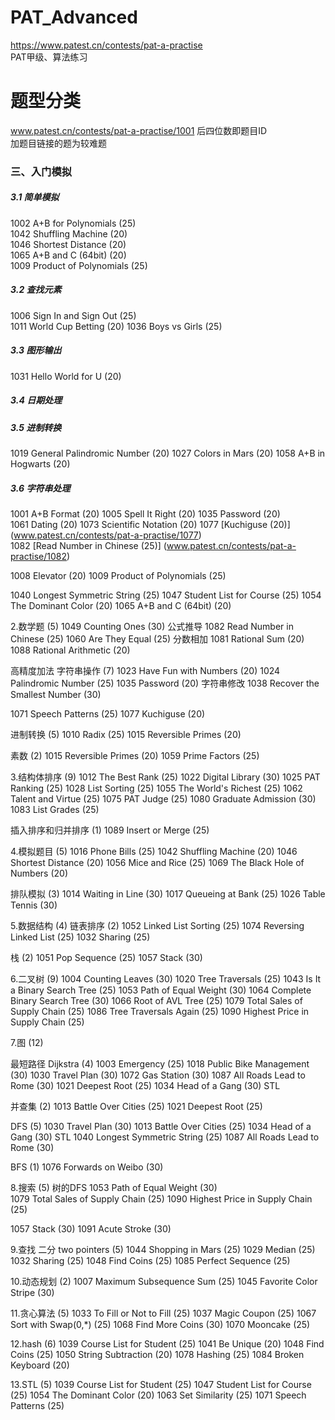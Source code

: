 # PAT_Advanced
https://www.patest.cn/contests/pat-a-practise   
PAT甲级、算法练习

# 题型分类
www.patest.cn/contests/pat-a-practise/1001 后四位数即题目ID   
加题目链接的题为较难题

### 三、入门模拟
##### 3.1 简单模拟
1002	A+B for Polynomials (25)     
1042	Shuffling Machine (20)      
1046	Shortest Distance (20)    
1065	A+B and C (64bit) (20)     
1009	Product of Polynomials (25)        
##### 3.2 查找元素
1006	Sign In and Sign Out (25)	
1011	World Cup Betting (20)
1036	Boys vs Girls (25)
##### 3.3 图形输出
1031	Hello World for U (20)
##### 3.4 日期处理

##### 3.5 进制转换
1019	General Palindromic Number (20)
1027	Colors in Mars (20)
1058	A+B in Hogwarts (20)

##### 3.6 字符串处理
1001	A+B Format (20)
1005	Spell It Right (20)	
1035	Password (20)	
1061	Dating (20)
1073	Scientific Notation (20)
1077	[Kuchiguse (20)] (www.patest.cn/contests/pat-a-practise/1077)      
1082	[Read Number in Chinese (25)] (www.patest.cn/contests/pat-a-practise/1082) 


1008	Elevator (20)
1009	Product of Polynomials (25)



1040	Longest Symmetric String (25)
1047	Student List for Course (25)
1054	The Dominant Color (20)
1065	A+B and C (64bit) (20)





2.数学题 (5)
1049	Counting Ones (30)	公式推导
1082	Read Number in Chinese (25)
1060	Are They Equal (25)
分数相加
1081	Rational Sum (20)	
1088	Rational Arithmetic (20)


高精度加法 字符串操作 (7)
1023	Have Fun with Numbers (20)
1024	Palindromic Number (25)
1035	Password (20)		字符串修改
1038	Recover the Smallest Number (30)

1071	Speech Patterns (25)
1077	Kuchiguse (20)


进制转换 (5)
1010	Radix (25)
1015	Reversible Primes (20)



素数 (2)
1015	Reversible Primes (20)
1059	Prime Factors (25)


3.结构体排序 (9)
1012	The Best Rank (25)
1022	Digital Library (30)
1025	PAT Ranking (25)
1028	List Sorting (25)
1055	The World's Richest (25)
1062	Talent and Virtue (25)
1075	PAT Judge (25)
1080	Graduate Admission (30)
1083	List Grades (25)

插入排序和归并排序 (1)
1089	Insert or Merge (25)

4.模拟题目 (5)
1016	Phone Bills (25)
1042	Shuffling Machine (20)
1046	Shortest Distance (20)
1056	Mice and Rice (25)
1069	The Black Hole of Numbers (20)

排队模拟 (3)
1014	Waiting in Line (30)
1017	Queueing at Bank (25)
1026	Table Tennis (30)


5.数据结构  (4)
链表排序 (2)
1052	Linked List Sorting (25)
1074	Reversing Linked List (25)
1032	Sharing (25)


栈 (2) 
1051	Pop Sequence (25)
1057	Stack (30)

6.二叉树 (9)
1004	Counting Leaves (30)
1020	Tree Traversals (25)
1043	Is It a Binary Search Tree (25)
1053	Path of Equal Weight (30)
1064	Complete Binary Search Tree (30)
1066	Root of AVL Tree (25)
1079	Total Sales of Supply Chain (25)
1086	Tree Traversals Again (25)
1090	Highest Price in Supply Chain (25)



7.图 (12)

最短路径 Dijkstra (4)
1003	Emergency (25)
1018	Public Bike Management (30)
1030	Travel Plan (30)
1072	Gas Station (30)
1087	All Roads Lead to Rome (30)
1021	Deepest Root (25)
1034	Head of a Gang (30)  STL

并查集 (2)
1013	Battle Over Cities (25)
1021	Deepest Root (25)

DFS (5)
1030	Travel Plan (30)
1013	Battle Over Cities (25)
1034	Head of a Gang (30)  STL
1040	Longest Symmetric String (25)
1087	All Roads Lead to Rome (30)

BFS (1)
1076	Forwards on Weibo (30)



8.搜索 (5)
树的DFS
1053	Path of Equal Weight (30)	
1079	Total Sales of Supply Chain (25)
1090	Highest Price in Supply Chain (25)

1057	Stack (30)
1091	Acute Stroke (30)


9.查找  二分 two pointers (5)
1044	Shopping in Mars (25)
1029	Median (25)
1032	Sharing (25)
1048	Find Coins (25)
1085	Perfect Sequence (25)



10.动态规划 (2)
1007	Maximum Subsequence Sum (25)
1045	Favorite Color Stripe (30)



11.贪心算法 (5)
1033	To Fill or Not to Fill (25)
1037	Magic Coupon (25)
1067	Sort with Swap(0,*) (25)
1068	Find More Coins (30)
1070	Mooncake (25)


12.hash (6)
1039	Course List for Student (25)
1041	Be Unique (20)
1048	Find Coins (25)
1050	String Subtraction (20)
1078	Hashing (25)
1084	Broken Keyboard (20)


13.STL (5)
1039	Course List for Student (25)
1047	Student List for Course (25)
1054	The Dominant Color (20)
1063	Set Similarity (25)
1071	Speech Patterns (25)






